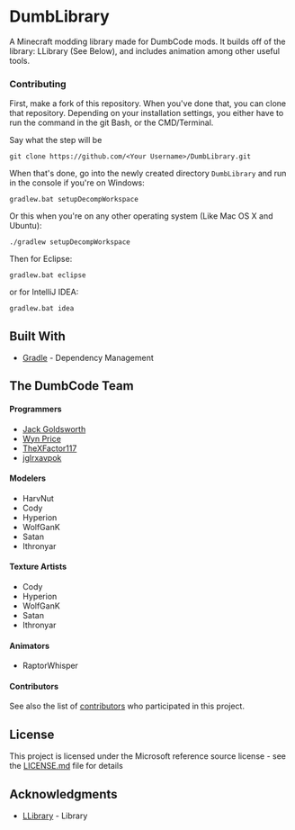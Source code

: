 # DumbLibrary

A Minecraft modding library made for DumbCode mods. It builds off of the library: LLibrary (See Below), and includes animation among other useful tools.

### Contributing

First, make a fork of this repository. When you've done that, you can clone that repository. Depending on your installation settings, you either have to run the command in the git Bash, or the CMD/Terminal.

Say what the step will be

```
git clone https://github.com/<Your Username>/DumbLibrary.git
```

When that's done, go into the newly created directory `DumbLibrary` and run in the console if you're on Windows:
```
gradlew.bat setupDecompWorkspace
```
Or this when you're on any other operating system (Like Mac OS X and Ubuntu):
```
./gradlew setupDecompWorkspace
```

Then for Eclipse:
```
gradlew.bat eclipse
```

or for IntelliJ IDEA:
```
gradlew.bat idea
```

## Built With

* [Gradle](https://gradle.org/) - Dependency Management

## The DumbCode Team

#### Programmers
* [Jack Goldsworth](https://github.com/JackGoldsworth)
* [Wyn Price](https://github.com/Wyn-Price)
* [TheXFactor117](https://github.com/TheXFactor117)
* [jglrxavpok](https://github.com/jglrxavpok)

#### Modelers
* HarvNut
* Cody
* Hyperion
* WolfGanK
* Satan
* Ithronyar

#### Texture Artists
* Cody
* Hyperion
* WolfGanK
* Satan
* Ithronyar

#### Animators
* RaptorWhisper

#### Contributors

See also the list of [contributors](https://github.com/dumb-code/todm/contributors) who participated in this project.

## License

This project is licensed under the Microsoft reference source license - see the [LICENSE.md](LICENSE.md) file for details

## Acknowledgments

* [LLibrary](https://minecraft.curseforge.com/projects/llibrary) - Library
